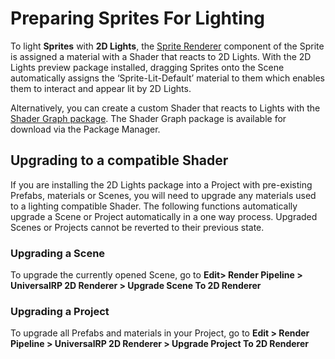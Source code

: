 # Preparing Sprites For Lighting

To light __Sprites__ with __2D Lights__,  the [Sprite Renderer](https://docs.unity3d.com/Manual/class-SpriteRenderer.html) component of the Sprite is assigned a material with a Shader that reacts to 2D Lights. With the 2D Lights preview package installed, dragging Sprites onto the Scene automatically assigns the ‘Sprite-Lit-Default’ material to them which enables them to interact and appear lit by 2D Lights.

Alternatively, you can create a custom Shader that reacts to Lights with the [Shader Graph package](https://docs.unity3d.com/Packages/com.unity.shadergraph@5.6/manual/Getting-Started.html). The Shader Graph package is available for download via the Package Manager.

## Upgrading to a compatible Shader

If you are installing the 2D Lights package into a Project with pre-existing Prefabs, materials or Scenes, you will need to upgrade any materials used to a lighting compatible Shader. The following functions automatically upgrade a Scene or Project automatically in a one way process. Upgraded Scenes or Projects cannot be reverted to their previous state.

### Upgrading a Scene

To upgrade the currently opened Scene, go to __Edit> Render Pipeline > UniversalRP 2D Renderer > Upgrade Scene To 2D Renderer__

### Upgrading a Project

To upgrade all Prefabs and materials in your Project, go to __Edit > Render Pipeline > UniversalRP 2D Renderer > Upgrade Project To 2D Renderer__
